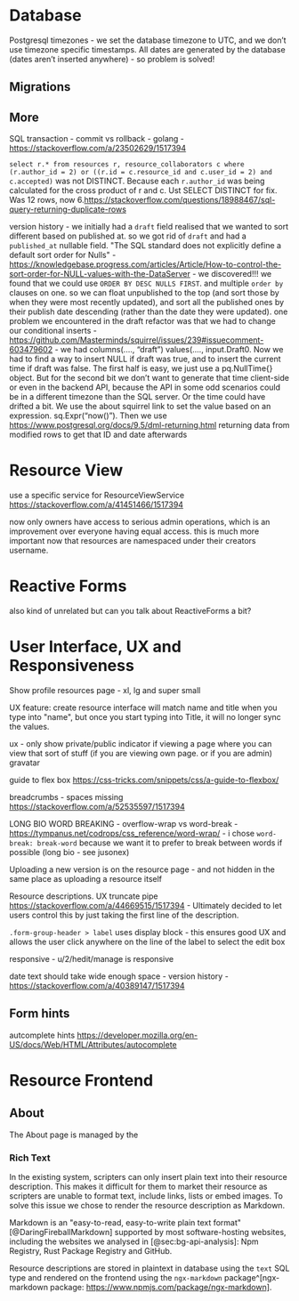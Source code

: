 # Database

Postgresql timezones - we set the database timezone to UTC, and we don’t use timezone specific timestamps. All dates are generated by the database (dates aren’t inserted anywhere) - so problem is solved!

## Migrations

## More

SQL transaction - commit vs rollback - golang - https://stackoverflow.com/a/23502629/1517394

`select r.* from resources r, resource_collaborators c where (r.author_id = 2) or ((r.id = c.resource_id and c.user_id = 2) and c.accepted)` was not DISTINCT. Because each `r.author_id` was being calculated for the cross product of r and c. Ust SELECT DISTINCT for fix. Was 12 rows, now 6.https://stackoverflow.com/questions/18988467/sql-query-returning-duplicate-rows





version history - we initially had a `draft` field realised that we wanted to sort different based on published at. so we got rid of `draft` and had a `published_at` nullable field. "The SQL standard does not explicitly define a default sort order for Nulls" - https://knowledgebase.progress.com/articles/Article/How-to-control-the-sort-order-for-NULL-values-with-the-DataServer - we discovered!!! we found that we could use `ORDER BY DESC NULLS FIRST`. and multiple `order by` clauses on one. so we can float unpublished to the top (and sort those by when they were most recently updated), and sort all the published ones by their publish date descending (rather than the date they were updated). one problem we encountered in the draft refactor was that we had to change our conditional inserts - https://github.com/Masterminds/squirrel/issues/239#issuecomment-603479602 - we had columns(...., “draft”) values(...., input.Draft0. Now we had to find a way to insert NULL if draft was true, and to insert the current time if draft was false. The first half is easy, we just use a pq.NullTime{} object. But for the second bit we don’t want to generate that time client-side or even in the backend API, because the API in some odd scenarios could be in a different timezone than the SQL server. Or the time could have drifted a bit. We use the about squirrel link to set the value based on an expression. sq.Expr(“now()”).
Then we use https://www.postgresql.org/docs/9.5/dml-returning.html returning data from modified rows to get that ID and date afterwards



# Resource View

use a specific service for ResourceViewService https://stackoverflow.com/a/41451466/1517394

now only owners have access to serious admin operations, which is an improvement over everyone having equal access. this is much more important now that resources are namespaced under their creators username.

# Reactive Forms

also kind of unrelated but can you talk about ReactiveForms a bit?


# User Interface, UX and Responsiveness

Show profile resources page - xl, lg and super small

UX feature: create resource interface will match name and title when you type into "name", but once you start typing into Title, it will no longer sync the values.

ux - only show private/public indicator if viewing a page where you can view that sort of stuff (if you are viewing own page. or if you are admin)
gravatar

guide to flex box https://css-tricks.com/snippets/css/a-guide-to-flexbox/

breadcrumbs - spaces missing https://stackoverflow.com/a/52535597/1517394

LONG BIO WORD BREAKING - overflow-wrap vs word-break - https://tympanus.net/codrops/css_reference/word-wrap/ - i chose `word-break: break-word` because we want it to prefer to break between words if possible (long bio - see jusonex)

Uploading a new version is on the resource page - and not hidden in the same place as uploading a resource itself

Resource descriptions. UX truncate pipe https://stackoverflow.com/a/44669515/1517394 - Ultimately decided to let users control this by just taking the first line of the description.

`.form-group-header > label` uses display block - this ensures good UX and allows the user click anywhere on the line of the label to select the edit box

responsive - u/2/hedit/manage is responsive

date text should take wide enough space - version history - https://stackoverflow.com/a/40389147/1517394

## Form hints

autcomplete hints https://developer.mozilla.org/en-US/docs/Web/HTML/Attributes/autocomplete


# Resource Frontend

## About

The About page is managed by the

### Rich Text

In the existing system, scripters can only insert plain text into their resource description. This makes it difficult for them to market their resource as scripters are unable to format text, include links, lists or embed images. To solve this issue we chose to render the resource description as Markdown.

Markdown is an "easy-to-read, easy-to-write plain text format" [@DaringFireballMarkdown] supported by most software-hosting websites, including the websites we analysed in [@sec:bg-api-analysis]: Npm Registry, Rust Package Registry and GitHub.

Resource descriptions are stored in plaintext in database using the `text` SQL type and rendered on the frontend using the `ngx-markdown` package^[ngx-markdown package: https://www.npmjs.com/package/ngx-markdown].
